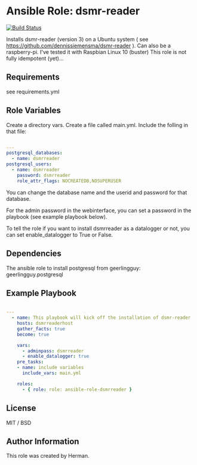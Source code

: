 
Ansible Role: dsmr-reader
=========

[![Build Status](https://travis-ci.org/hermanops/ansible-role-dsmrreader.svg?branch=master)](https://travis-ci.org/hermanops/ansible-role-dsmrreader)

Installs dsmr-reader (version 3) on a Ubuntu system ( see https://github.com/dennissiemensma/dsmr-reader ). Can also be a raspberry-pi. I've tested it with Raspbian Linux 10 (buster)
This role is not fully idempotent (yet)...

Requirements
------------

see requirements.yml

Role Variables
--------------

Create a directory vars. Create a file called main.yml.
Include the folling in that file:

```yaml

---
postgresql_databases:
  - name: dsmrreader
postgresql_users:
  - name: dsmrreader
    password: dsmrreader
    role_attr_flags: NOCREATEDB,NOSUPERUSER

```

You can change the database name and the userid and password for that database.

For the admin password in the webinterface, you can set a password in the playbook (see example playbook below).

To tell the role if you want to install dsmrreader as a datalogger or not, you can set enable_datalogger to True or False.

Dependencies
------------

The ansible role to install postgresql from geerlingguy: geerlingguy.postgresql

Example Playbook
----------------

```yaml

---
  - name: This playbook will kick off the installation of dsmr-reader
    hosts: dsmrreaderhost
    gather_facts: true
    become: true

    vars:
      - adminpass: dsmrreader
      - enable_datalogger: true
    pre_tasks:
    - name: include variables
      include_vars: main.yml

    roles:
      - { role: role: ansible-role-dsmrreader }

```

License
-------

MIT / BSD

Author Information
------------------

This role was created by Herman.
